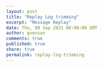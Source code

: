 ```yaml
---
layout: post
title: "Replay Log trimming"
excerpt: "Message Replay"
date: Thu, 09 Sep 2021 00:00:00 GMT
author: gvensan
comments: true
published: true
share: true
permalink: replay-log-trimming
---
```

